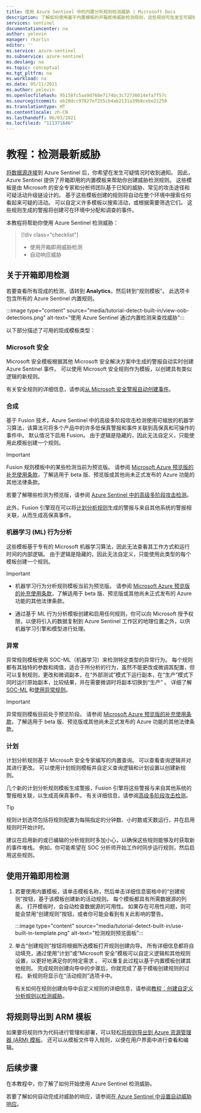 ```yaml
---
title: 使用 Azure Sentinel 中的内置分析规则检测威胁 | Microsoft Docs
description: 了解如何使用基于内置模板的开箱即用威胁检测规则，这些规则可在发生可疑情况时通知你。
services: sentinel
documentationcenter: na
author: yelevin
manager: rkarlin
editor: ''
ms.service: azure-sentinel
ms.subservice: azure-sentinel
ms.devlang: na
ms.topic: conceptual
ms.tgt_pltfrm: na
ms.workload: na
ms.date: 05/11/2021
ms.author: yelevin
ms.openlocfilehash: 95158fc5aa9d768e7174bc3c72736614efa7f57c
ms.sourcegitcommit: eb20dcc97827ef255cb4ab2131a39b8cebe21258
ms.translationtype: HT
ms.contentlocale: zh-CN
ms.lasthandoff: 06/03/2021
ms.locfileid: "111371646"
---
```

# <a name="tutorial-detect-threats-out-of-the-box"></a>教程：检测最新威胁

[将数据源连接](quickstart-onboard.md)到 Azure Sentinel 后，你希望在发生可疑情况时收到通知。 因此，Azure Sentinel 提供了开箱即用的内置模板来帮助你创建威胁检测规则。 这些模板是由 Microsoft 的安全专家和分析师团队基于已知的威胁、常见的攻击途径和可疑活动升级链设计的。 基于这些模板创建的规则将自动在整个环境中搜索任何看起来可疑的活动。 可以自定义许多模板以搜索活动，或根据需要筛选它们。 这些规则生成的警报将创建可在环境中分配和调查的事件。

本教程将帮助你使用 Azure Sentinel 检测威胁：

> [!div class="checklist"]
> * 使用开箱即用威胁检测
> * 自动响应威胁

## <a name="about-out-of-the-box-detections"></a>关于开箱即用检测

若要查看所有现成的检测，请转到 **Analytics**，然后转到“规则模板”。 此选项卡包含所有的 Azure Sentinel 内置规则。

   :::image type="content" source="media/tutorial-detect-built-in/view-oob-detections.png" alt-text="使用 Azure Sentinel 通过内置检测来查找威胁":::

以下部分描述了可用的现成模板类型：

### <a name="microsoft-security"></a>Microsoft 安全

Microsoft 安全模板根据其他 Microsoft 安全解决方案中生成的警报自动实时创建 Azure Sentinel 事件。 可以使用 Microsoft 安全规则作为模板，以创建具有类似逻辑的新规则。

有关安全规则的详细信息，请参阅[从 Microsoft 安全警报自动创建事件](create-incidents-from-alerts.md)。

### <a name="fusion"></a>合成

基于 Fusion 技术，Azure Sentinel 中的高级多阶段攻击检测使用可缩放的机器学习算法，该算法可将多个产品中的许多低保真警报和事件关联到高保真和可操作的事件中。 默认情况下启用 Fusion。 由于逻辑是隐藏的，因此无法自定义，只能使用此模板创建一个规则。

> [!IMPORTANT]
> Fusion 规则模板中的某些检测当前为预览版。 请参阅 [Microsoft Azure 预览版的补充使用条款](https://azure.microsoft.com/support/legal/preview-supplemental-terms/)，了解适用于 beta 版、预览版或其他尚未正式发布的 Azure 功能的其他法律条款。
>
> 若要了解哪些检测为预览版，请参阅 [Azure Sentinel 中的高级多阶段攻击检测](fusion.md)。

此外，Fusion 引擎现在可以将[计划分析规则](#scheduled)生成的警报与来自其他系统的警报相关联，从而生成高保真事件。

### <a name="machine-learning-ml-behavioral-analytics"></a>机器学习 (ML) 行为分析

这些模板基于专有的 Microsoft 机器学习算法，因此无法查看其工作方式和运行时间的内部逻辑。 由于逻辑是隐藏的，因此无法自定义，只能使用此类型的每个模板创建一个规则。

> [!IMPORTANT]
> - 机器学习行为分析规则模板当前为预览版。 请参阅 [Microsoft Azure 预览版的补充使用条款](https://azure.microsoft.com/support/legal/preview-supplemental-terms/)，了解适用于 beta 版、预览版或其他尚未正式发布的 Azure 功能的其他法律条款。
>
> - 通过基于 ML 行为分析模板创建和启用任何规则，你可以向 Microsoft 授予权限，以便将引入的数据复制到 Azure Sentinel 工作区的地理位置之外，以供机器学习引擎和模型进行处理。

### <a name="anomaly"></a>异常

异常规则模板使用 SOC-ML（机器学习）来检测特定类型的异常行为。 每个规则都有其独特的参数和阈值，适合于所分析的行为，虽然不能更改或微调其配置，但可以复制规则，更改和微调副本，在“外部测试”模式下运行副本，在“生产”模式下同时运行原始副本，比较结果，并在需要微调时将副本切换到“生产”  。 详细了解 [SOC-ML](soc-ml-anomalies.md) 和[使用异常规则](work-with-anomaly-rules.md)。

> [!IMPORTANT]
> 异常规则模板目前处于预览阶段。 请参阅 [Microsoft Azure 预览版的补充使用条款](https://azure.microsoft.com/support/legal/preview-supplemental-terms/)，了解适用于 beta 版、预览版或其他尚未正式发布的 Azure 功能的其他法律条款。

### <a name="scheduled"></a>计划

计划分析规则基于 Microsoft 安全专家编写的内置查询。 可以查看查询逻辑并对其进行更改。 可以使用计划规则模板并自定义查询逻辑和计划设置以创建新规则。

几个新的计划分析规则模板生成警报，Fusion 引擎将这些警报与来自其他系统的警报相关联，以生成高保真事件。 有关详细信息，请参阅[高级多阶段攻击检测](fusion.md#configure-scheduled-analytics-rules-for-fusion-detections)。

> [!TIP]
> 规则计划选项包括将规则配置为每隔指定的分钟数、小时数或天数运行，并在启用规则时开始计时。
>
> 建议在启用新的或已编辑的分析规则时多加小心，以确保这些规则能够及时获取新的事件堆栈。 例如，你可能希望在 SOC 分析师开始工作时同步运行规则，然后启用这些规则。
>

## <a name="use-out-of-the-box-detections"></a>使用开箱即用检测

1. 若要使用内置模板，请单击模板名称，然后单击详细信息窗格中的“创建规则”按钮，基于该模板创建新的活动规则。 每个模板都具有所需数据源的列表。 打开模板时，会自动检查数据源的可用性。 如果存在可用性问题，则可能会禁用“创建规则”按钮，或者你可能会看到有关此影响的警告。

    :::image type="content" source="media/tutorial-detect-built-in/use-built-in-template.png" alt-text="检测规则预览面板":::

1. 单击“创建规则”按钮将根据所选模板打开规则创建向导。 所有详细信息都将自动填充，通过使用“计划”或“Microsoft 安全”模板可以自定义逻辑和其他规则设置，以更好地满足你的特定需求 。 可以重复此过程以基于内置模板创建其他规则。 完成规则创建向导中的步骤后，你就完成了基于模板创建规则的过程。 新规则将显示在“活动规则”选项卡中。

    有关如何在规则创建向导中自定义规则的详细信息，请参阅[教程：创建自定义分析规则以检测威胁](tutorial-detect-threats-custom.md)。

## <a name="export-rules-to-an-arm-template"></a>将规则导出到 ARM 模板

如果要将规则作为代码进行管理和部署，可以轻松[将规则导出到 Azure 资源管理器 (ARM) 模板](import-export-analytics-rules.md)。 还可以从模板文件导入规则，以便在用户界面中进行查看和编辑。

## <a name="next-steps"></a>后续步骤

在本教程中，你了解了如何开始使用 Azure Sentinel 检测威胁。

若要了解如何自动完成对威胁的响应，请参阅[在 Azure Sentinel 中设置自动威胁响应](tutorial-respond-threats-playbook.md)。
